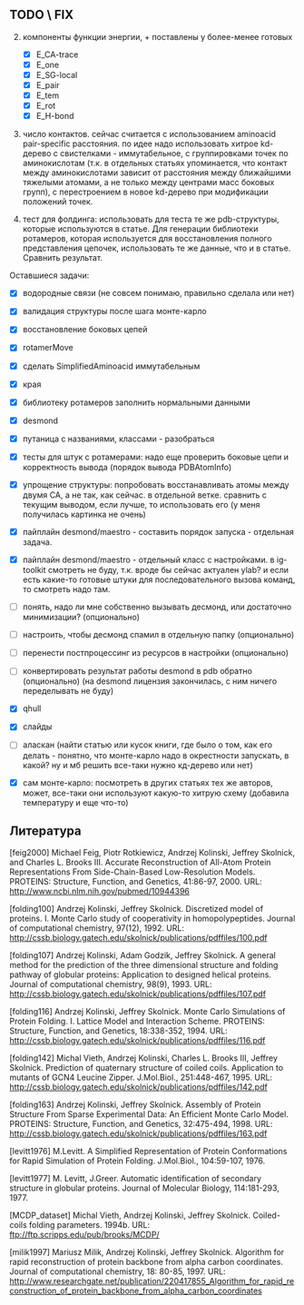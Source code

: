 TODO \ FIX
------------


2. компоненты функции энергии, + поставлены у более-менее готовых

    - [x] E_CA-trace
    - [x] E_one
    - [x] E_SG-local
    - [x] E_pair
    - [x] E_tem
    - [x] E_rot
    - [x] E_H-bond

5. число контактов. сейчас считается с использованием aminoacid pair-specific расстояния.
по идее надо использовать хитрое kd-дерево с свистелками - иммутабельное, с группировками точек по аминокислотам (т.к. в отдельных статьях упоминается, что контакт между аминокислотами зависит от расстояния между ближайшими тяжелыми атомами, а не только между центрами масс боковых групп), с перестроением в новое kd-дерево при модификации положений точек.

5. тест для фолдинга: использовать для теста те же pdb-структуры, которые используются в статье. Для генерации библиотеки ротамеров, которая используется для восстановления полного представления цепочек, использовать те же данные, что и в статье. Сравнить результат.

Оставшиеся задачи:

- [x] водородные связи (не совсем понимаю, правильно сделала или нет)
- [x] валидация структуры после шага монте-карло
- [x] восстановление боковых цепей
- [x] rotamerMove
- [x] сделать SimplifiedAminoacid иммутабельным
- [x] края
- [x] библиотеку ротамеров заполнить нормальными данными
- [x] desmond
- [x] путаница с названиями, классами - разобраться
- [x] тесты для штук с ротамерами: надо еще проверить боковые цепи и корректность вывода (порядок вывода PDBAtomInfo)
- [x] упрощение структуры: попробовать восстанавливать атомы между двумя CA, а не так, как сейчас. в отдельной ветке. сравнить с текущим выводом, если лучше, то использовать его (у меня получилась картинка не очень)
- [x] пайплайн desmond/maestro - составить порядок запуска - отдельная задача.
- [x] пайплайн desmond/maestro - отдельный класс с настройками. в ig-toolkit смотреть не буду, т.к. вроде бы сейчас актуален ylab? и если есть какие-то готовые штуки для последовательного вызова команд, то смотреть надо там.
- [ ] понять, надо ли мне собственно вызывать десмонд, или достаточно минимизации? (опционально)
- [ ] настроить, чтобы десмонд спамил в отдельную папку (опционально)
- [ ] перенести постпроцессинг из ресурсов в настройки (опционально)
- [ ] конвертировать результат работы desmond в pdb обратно (опционально)
        (на desmond лицензия закончилась, с ним ничего переделывать не буду)
- [x] qhull
- [x] слайды
- [ ] аласкан (найти статью или кусок книги, где было о том, как его делать - понятно, что монте-карло надо в окрестности запускать, в какой? ну и мб решить все-таки нужно кд-дерево или нет)
- [x] сам монте-карло: посмотреть в других статьях тех же авторов, может, все-таки они используют какую-то хитрую схему (добавила температуру и еще что-то)


Литература
----------

[feig2000] Michael Feig, Piotr Rotkiewicz, Andrzej Kolinski, Jeffrey Skolnick, and Charles L. Brooks III. Accurate Reconstruction of All-Atom Protein Representations From Side-Chain-Based Low-Resolution Models. PROTEINS: Structure, Function, and Genetics, 41:86-97, 2000.
URL: http://www.ncbi.nlm.nih.gov/pubmed/10944396

[folding100] Andrzej Kolinski, Jeffrey Skolnick. Discretized model of proteins. I. Monte Carlo study of cooperativity in homopolypeptides. Journal of computational chemistry, 97(12), 1992.
URL: http://cssb.biology.gatech.edu/skolnick/publications/pdffiles/100.pdf

[folding107] Andrzej Kolinski, Adam Godzik, Jeffrey Skolnick. A general method for the prediction of the three dimensional structure and folding pathway of globular proteins: Application to designed helical proteins. Journal of computational chemistry, 98(9), 1993.
URL: http://cssb.biology.gatech.edu/skolnick/publications/pdffiles/107.pdf

[folding116] Andrzej Kolinski, Jeffrey Skolnick. Monte Carlo Simulations of Protein Folding. I. Lattice Model and Interaction Scheme. PROTEINS: Structure, Function, and Genetics, 18:338-352, 1994.
URL: http://cssb.biology.gatech.edu/skolnick/publications/pdffiles/116.pdf

[folding142] Michal Vieth, Andrzej Kolinski, Charles L. Brooks III, Jeffrey Skolnick.
Prediction of quaternary structure of coiled coils. Application to mutants of GCN4 Leucine Zipper.
J.Mol.Biol., 251:448-467, 1995.
URL: http://cssb.biology.gatech.edu/skolnick/publications/pdffiles/142.pdf


[folding163] Andrzej Kolinski, Jeffrey Skolnick. Assembly of Protein Structure From Sparse Experimental Data: An Efficient Monte Carlo Model.
PROTEINS: Structure, Function, and Genetics, 32:475-494, 1998.
URL: http://cssb.biology.gatech.edu/skolnick/publications/pdffiles/163.pdf

[levitt1976] M.Levitt. A Simplified Representation of Protein Conformations for Rapid Simulation of Protein Folding. J.Mol.Biol., 104:59-107, 1976.

[levitt1977] M. Levitt, J.Greer. Automatic  identification of secondary structure in globular proteins. Journal of Molecular Biology, 114:181-293, 1977.

[MCDP_dataset] Michal Vieth, Andrzej Kolinski, Jeffrey Skolnick. Coiled-coils folding parameters. 1994b.
URL: ftp://ftp.scripps.edu/pub/brooks/MCDP/

[milik1997] Mariusz Milik, Andrzej Kolinski, Jeffrey Skolnick. Algorithm for rapid reconstruction of protein backbone from alpha carbon coordinates. Journal of computational chemistry, 18: 80-85, 1997.
URL: http://www.researchgate.net/publication/220417855_Algorithm_for_rapid_reconstruction_of_protein_backbone_from_alpha_carbon_coordinates
